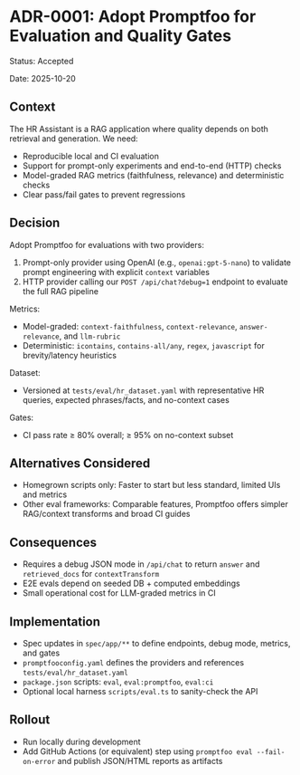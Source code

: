 # ADR-0001: Adopt Promptfoo for Evaluation and Quality Gates

Status: Accepted

Date: 2025-10-20

## Context

The HR Assistant is a RAG application where quality depends on both retrieval and generation. We need:
- Reproducible local and CI evaluation
- Support for prompt-only experiments and end-to-end (HTTP) checks
- Model-graded RAG metrics (faithfulness, relevance) and deterministic checks
- Clear pass/fail gates to prevent regressions

## Decision

Adopt Promptfoo for evaluations with two providers:
1. Prompt-only provider using OpenAI (e.g., `openai:gpt-5-nano`) to validate prompt engineering with explicit `context` variables
2. HTTP provider calling our `POST /api/chat?debug=1` endpoint to evaluate the full RAG pipeline

Metrics:
- Model-graded: `context-faithfulness`, `context-relevance`, `answer-relevance`, and `llm-rubric`
- Deterministic: `icontains`, `contains-all/any`, `regex`, `javascript` for brevity/latency heuristics

Dataset:
- Versioned at `tests/eval/hr_dataset.yaml` with representative HR queries, expected phrases/facts, and no-context cases

Gates:
- CI pass rate ≥ 80% overall; ≥ 95% on no-context subset

## Alternatives Considered

- Homegrown scripts only: Faster to start but less standard, limited UIs and metrics
- Other eval frameworks: Comparable features, Promptfoo offers simpler RAG/context transforms and broad CI guides

## Consequences

- Requires a debug JSON mode in `/api/chat` to return `answer` and `retrieved_docs` for `contextTransform`
- E2E evals depend on seeded DB + computed embeddings
- Small operational cost for LLM-graded metrics in CI

## Implementation

- Spec updates in `spec/app/**` to define endpoints, debug mode, metrics, and gates
- `promptfooconfig.yaml` defines the providers and references `tests/eval/hr_dataset.yaml`
- `package.json` scripts: `eval`, `eval:promptfoo`, `eval:ci`
- Optional local harness `scripts/eval.ts` to sanity-check the API

## Rollout

- Run locally during development
- Add GitHub Actions (or equivalent) step using `promptfoo eval --fail-on-error` and publish JSON/HTML reports as artifacts
